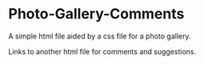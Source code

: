 # Photo-Gallery-Comments

A simple html file aided by a css file for a photo gallery.

Links to another html file for comments and suggestions. 
